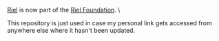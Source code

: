 [Riel](https://www.github.com/riel-foundation/riel) is now part of the [Riel Foundation](https://www.github.com/riel-foundation). \

This repository is just used in case my personal link gets accessed from anywhere else where it hasn't been updated.
